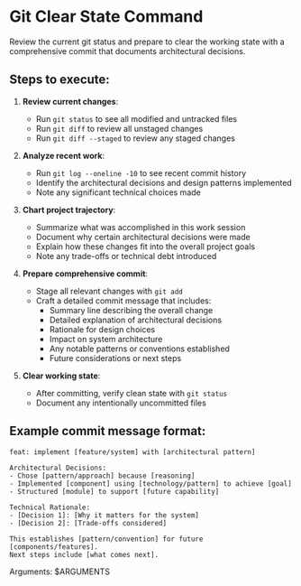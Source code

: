 # Git Clear State Command

Review the current git status and prepare to clear the working state with a comprehensive commit that documents architectural decisions.

## Steps to execute:

1. **Review current changes**:
   - Run `git status` to see all modified and untracked files
   - Run `git diff` to review all unstaged changes
   - Run `git diff --staged` to review any staged changes

2. **Analyze recent work**:
   - Run `git log --oneline -10` to see recent commit history
   - Identify the architectural decisions and design patterns implemented
   - Note any significant technical choices made

3. **Chart project trajectory**:
   - Summarize what was accomplished in this work session
   - Document why certain architectural decisions were made
   - Explain how these changes fit into the overall project goals
   - Note any trade-offs or technical debt introduced

4. **Prepare comprehensive commit**:
   - Stage all relevant changes with `git add`
   - Craft a detailed commit message that includes:
     - Summary line describing the overall change
     - Detailed explanation of architectural decisions
     - Rationale for design choices
     - Impact on system architecture
     - Any notable patterns or conventions established
     - Future considerations or next steps

5. **Clear working state**:
   - After committing, verify clean state with `git status`
   - Document any intentionally uncommitted files

## Example commit message format:
```
feat: implement [feature/system] with [architectural pattern]

Architectural Decisions:
- Chose [pattern/approach] because [reasoning]
- Implemented [component] using [technology/pattern] to achieve [goal]
- Structured [module] to support [future capability]

Technical Rationale:
- [Decision 1]: [Why it matters for the system]
- [Decision 2]: [Trade-offs considered]

This establishes [pattern/convention] for future [components/features].
Next steps include [what comes next].
```

Arguments: $ARGUMENTS